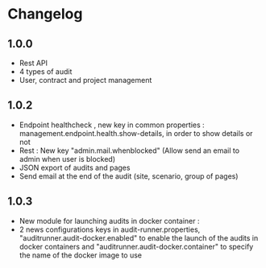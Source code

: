 # Changelog
## 1.0.0
- Rest API
- 4 types of audit
- User, contract and project management

## 1.0.2
- Endpoint healthcheck , new key in common properties : management.endpoint.health.show-details, in order to show details or not
- Rest : New key "admin.mail.whenblocked" (Allow send an email to admin when user is blocked)
- JSON export of audits and pages
- Send email at the end of the audit (site, scenario, group of pages)

## 1.0.3
- New module for launching audits in docker container : 
- 2 news configurations keys in audit-runner.properties, "auditrunner.audit-docker.enabled" to enable the launch of the audits in docker containers and "auditrunner.audit-docker.container" to specify the name of the docker image to use